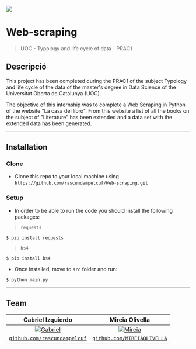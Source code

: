 <a><img src="https://www.rd.com/wp-content/uploads/2017/10/This-Is-How-Long-It-Takes-To-Read-The-Whole-Dictionary_509582812-Billion-Photos_FB-e1574101045824-768x434.jpg"></a>

# Web-scraping
> UOC - Typology and life cycle of data - PRAC1

## Descripció
This project has been completed during the PRAC1 of the subject Typology and life cycle of the data of the master's degree in Data Science of the Universitat Oberta de Catalunya (UOC).

The objective of this internship was to complete a Web Scraping in Python of the website "La casa del libro". From this website a list of all the books on the subject of "Literature" has been extended and a data set with the extended data has been generated.

---

## Installation

### Clone

- Clone this repo to your local machine using `https://github.com/rascundampelcuf/Web-scraping.git`

### Setup

- In order to be able to run the code you should install the following packages:
> `requests`
```shell
$ pip install requests
```
> `bs4`
```shell
$ pip install bs4
```

- Once installed, move to `src` folder and run:
```shell
$ python main.py
```

---

## Team

| **Gabriel Izquierdo** | **Mireia Olivella** |
| :---: | :---: |
| [![Gabriel](https://avatars.githubusercontent.com/rascundampelcuf?s=420)](http://github.com/rascundampelcuf) | [![Mireia](https://avatars.githubusercontent.com/MIREIAOLIVELLA?s=200)](http://github.com/MIREIAOLIVELLA) |
| <a href="http://github.com/rascundampelcuf" target="_blank">`github.com/rascundampelcuf`</a> | <a href="http://github.com/MIREIAOLIVELLA" target="_blank">`github.com/MIREIAOLIVELLA`</a> |
